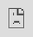 ```yaml
---
layout: post
title: "Game Review - Apex Legends"
categories: review pc
---
```


![alt text][gameImg]

- **Game**: Apex Legends
- **Platform**: PC (also on console)
- **Developer**: Respawn Entertainment
- **Publisher**: EA

Battle Royale games have taken over the gaming industry over the last few years. After **The Hunger Games** made its mark on the movie industry, mods for games like **Minecraft** and **ARMA 2** (the **DayZ** mod) popped up fairly quickly, giving players arenas to battle it out for map supremacy. Soon, standalone games like *PUBG* (itself a mod of the **DayZ** mod) and **Fortnite** took over, becoming not only insanely popular, but managing to deeply integrate themselves into pop culture. The success of **Fortnite** was one that many thought would not be overcome for a long time; its absolute dominance over the attention spans of gamers worldwide seemed absolute.

And then EA released **Apex Legends**.

<!-- more -->

I've actively been uninstalling a lot of "time sink" games from my computer (**Overwatch** and **League of Legends**, mostly) so that I could play other smaller and/or single player games. When Apex dropped, I thought "well, it's free, so I can give it a try at least". It was literally overnight that this game took over most of my gaming time, as well as the time of so many other people. [2 million people downloaded the game in the first day, and over 10 million had played within 72 hours][bi]. An absolutely absurd, unheard-of adoption rate.

(Below is a clip of a recent game I played with some of my friends. Excuse the swearing.)

<div class="embed"><iframe src="https://streamable.com/s/9lg6p/ioxcpn" frameborder="0" width="100%" height="100%" allowfullscreen style="width:100%;height:100%;position:absolute;left:0px;top:0px;overflow:hidden;"></iframe></div>

There are a few major reasons why I think the game is so successful:

* **A smaller game.** Most battle royale games give you a massive map with up to 100 people, and give you a ton of options on how to play (solo, duos, squads, first person or third person, etc.). Apex doesn't do this; 60 players, 20 teams of 3, on a map that still feels large, and yet encourages you moving around pretty quickly using...

* **The great mobility options.** Slide down hills. Climb over walls (commonplace now, but not a default in the early stages of some of these games). Use balloons to launch yourself back into the air. Getting around the map is refreshing and fun; while there are a few instances that you might have to cover long distances in open space, there are usually a couple of loot boxes for you and your team to pick up.

* **The communication options.** While I often am playing with friends, I'll still fly solo with 2 random teammates. I know there are many players out there that would rather not have to speak to their teammates for various reasons, and in Apex, you don't have to. The pinging system works incredibly well, allowing you to give nearly complete context of what you're doing or what is on the map to the rest of your team without a microphone. I anticipate this being a fixture in any future battle royale games that hit the market.

* **The speed of the game.** I was big into Call of Duty back in college, and the pace of Apex is right on the cusp of that series. While there are definitely moments of tranquility as you traverse across the aforementioned open areas or loot a tucked away zone, the fights are routinely fast and furious. And yet... even with all the blitz and blam, there is still enough time to make calculated decisions, to use abilities for disengaging or repositioning. The guns are strong but not TOO strong, the clips are big enough except oh crap reload reLoAd RELOAD!!!, and the ability to have your teammates bring you back after being knocked down makes this game have absolute perfect pacing.

(Another clip of a win from last night.)

<div class="embed"><iframe src="https://streamable.com/s/q7tdi/ldbmka" frameborder="0" width="100%" height="100%" allowfullscreen style="width:100%;height:100%;position:absolute;left:0px;top:0px;overflow:hidden;"></iframe></div>

The biggest complaints I've seen about this game so far are somewhat dumb; that being "[all the paid content is too expensive!!!][kotakuApex]" Well, Dave, the game is COMPLETELY FREE. They need to recover the money from somewhere, yeah? Honestly, I don't think I'll ever make a single purchase with actual money in this game, but that's just me.

My praise for Apex honestly could not be any higher. They've already given us a new gun (which is great), and there are enough other guns, gadgets, and settings from the Titanfall universe that they can expand with in the future. The servers are getting better every day. The devs and community managers are out in front, actively engaging on Reddit and Twitter about both the good and the less good with the game, and it sounds like Respawn has plans to continue churning out content and improvements over the coming weeks & months.

Now if you'll excuse me, I've been typing for too long, and I need to go drop in.

*Did you enjoy this review? Did I skip anything important? Do you want to tell me how wrong I am? Use the hashtag #ApexReview when you [message me on Twitter][twitter] and let's chat!*

[gameImg]: https://s3.dexerto.com/thumbnails/_thumbnailLarge/map-guide-apex-legends-battle-royale-locations-hot-zone-supply-ships.jpg "Apex Legends"
[kotakuApex]: https://kotaku.com/apex-legends-player-spent-500-to-unlock-a-rare-item-s-1832822740
[bi]: https://www.businessinsider.com/apex-legends-downloads-2-million-first-day-2019-2 "Business Insider"
[twitter]: http://twitter.com/niclake
